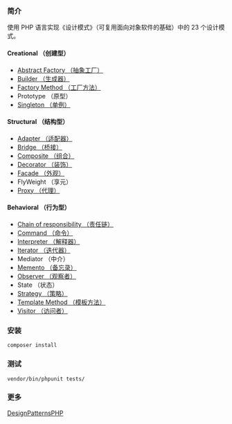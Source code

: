 ### 简介
使用 PHP 语言实现《设计模式》（可复用面向对象软件的基础）中的 23 个设计模式。

#### Creational （创建型）

* [Abstract Factory （抽象工厂）](https://github.com/alitain/design-pattern/blob/master/docs/creational/abstract_factory.md)
* [Builder （生成器）](https://github.com/alitain/design-pattern/blob/master/docs/creational/builder.md)
* [Factory Method （工厂方法）](https://github.com/alitain/design-pattern/blob/master/docs/creational/factory_method.md)
* Prototype （原型）
* [Singleton （单例）](https://github.com/alitain/design-pattern/blob/master/docs/creational/singleton.md)

#### Structural （结构型）

* [Adapter （适配器）](https://github.com/alitain/design-pattern/blob/master/docs/structural/adapter.md)
* [Bridge （桥接）](https://github.com/alitain/design-pattern/blob/master/docs/structural/bridge.md)
* [Composite （组合）](https://github.com/alitain/design-pattern/blob/master/docs/structural/composite.md)
* [Decorator （装饰）](https://github.com/alitain/design-pattern/blob/master/docs/structural/decorator.md)
* [Facade （外观）](https://github.com/alitain/design-pattern/blob/master/docs/structural/facade.md)
* FlyWeight （享元）
* [Proxy （代理）](https://github.com/alitain/design-pattern/blob/master/docs/structural/proxy.md)

#### Behavioral （行为型）

* [Chain of responsibility （责任链）](https://github.com/alitain/design-pattern/blob/master/docs/behavioral/chain_of_responsibility.md)
* [Command （命令）](https://github.com/alitain/design-pattern/blob/master/docs/behavioral/command.md)
* [Interpreter （解释器）](https://github.com/alitain/design-pattern/blob/master/docs/behavioral/interpreter.md)
* [Iterator （迭代器）](https://github.com/alitain/design-pattern/blob/master/docs/behavioral/iterator.md)
* Mediator （中介）
* [Memento （备忘录）](https://github.com/alitain/design-pattern/blob/master/docs/behavioral/memento.md)
* [Observer （观察者）](https://github.com/alitain/design-pattern/blob/master/docs/behavioral/observer.md)
* State （状态）
* [Strategy （策略）](https://github.com/alitain/design-pattern/blob/master/docs/behavioral/strategy.md)
* [Template Method （模板方法）](https://github.com/alitain/design-pattern/blob/master/docs/behavioral/template_method.md)
* [Visitor （访问者）](https://github.com/alitain/design-pattern/blob/master/docs/behavioral/visitor.md)

### 安装
```
composer install
```

### 测试
```
vendor/bin/phpunit tests/
```

### 更多

[DesignPatternsPHP](https://github.com/domnikl/DesignPatternsPHP)

